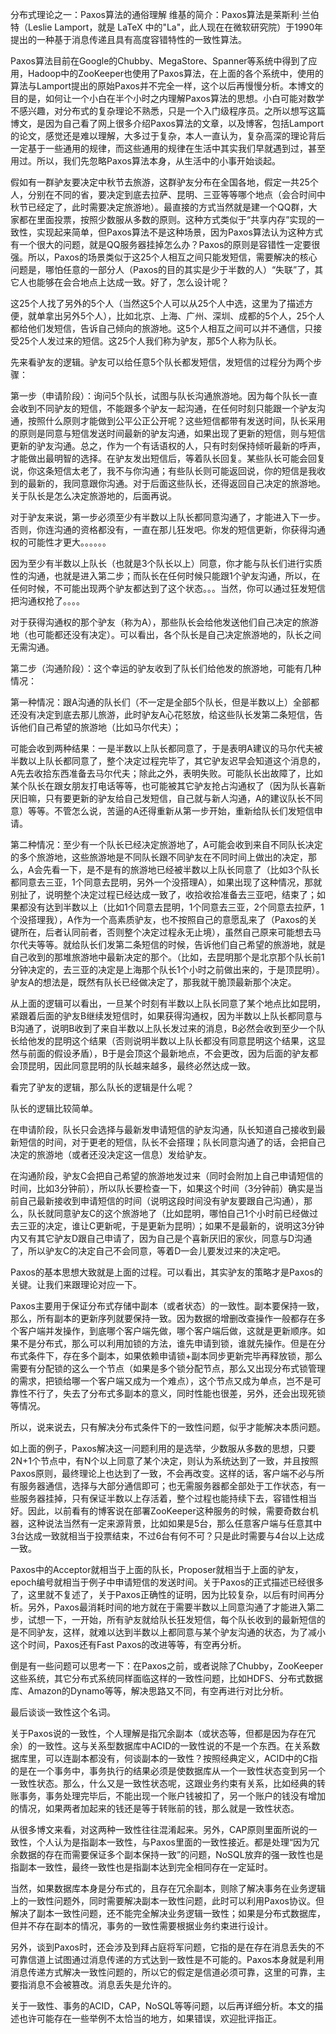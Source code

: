 分布式理论之一：Paxos算法的通俗理解
维基的简介：Paxos算法是莱斯利·兰伯特（Leslie Lamport，就是 LaTeX 中的"La"，此人现在在微软研究院）于1990年提出的一种基于消息传递且具有高度容错特性的一致性算法。

Paxos算法目前在Google的Chubby、MegaStore、Spanner等系统中得到了应用，Hadoop中的ZooKeeper也使用了Paxos算法，在上面的各个系统中，使用的算法与Lamport提出的原始Paxos并不完全一样，这个以后再慢慢分析。本博文的目的是，如何让一个小白在半个小时之内理解Paxos算法的思想。小白可能对数学不感兴趣，对分布式的复杂理论不熟悉，只是一个入门级程序员。之所以想写这篇博文，是因为自己看了网上很多介绍Paxos算法的文章，以及博客，包括Lamport的论文，感觉还是难以理解，大多过于复杂，本人一直认为，复杂高深的理论背后一定基于一些通用的规律，而这些通用的规律在生活中其实我们早就遇到过，甚至用过。所以，我们先忽略Paxos算法本身，从生活中的小事开始谈起。

 假如有一群驴友要决定中秋节去旅游，这群驴友分布在全国各地，假定一共25个人，分别在不同的省，要决定到底去拉萨、昆明、三亚等等哪个地点（会合时间中秋节已经定了，此时需要决定旅游地）。最直接的方式当然就是建一个QQ群，大家都在里面投票，按照少数服从多数的原则。这种方式类似于“共享内存”实现的一致性，实现起来简单，但Paxos算法不是这种场景，因为Paxos算法认为这种方式有一个很大的问题，就是QQ服务器挂掉怎么办？Paxos的原则是容错性一定要很强。所以，Paxos的场景类似于这25个人相互之间只能发短信，需要解决的核心问题是，哪怕任意的一部分人（Paxos的目的其实是少于半数的人）“失联”了，其它人也能够在会合地点上达成一致。好了，怎么设计呢？

这25个人找了另外的5个人（当然这5个人可以从25个人中选，这里为了描述方便，就单拿出另外5个人），比如北京、上海、广州、深圳、成都的5个人，25个人都给他们发短信，告诉自己倾向的旅游地。这5个人相互之间可以并不通信，只接受25个人发过来的短信。这25个人我们称为驴友，那5个人称为队长。

先来看驴友的逻辑。驴友可以给任意5个队长都发短信，发短信的过程分为两个步骤：

第一步（申请阶段）：询问5个队长，试图与队长沟通旅游地。因为每个队长一直会收到不同驴友的短信，不能跟多个驴友一起沟通，在任何时刻只能跟一个驴友沟通，按照什么原则才能做到公平公正公开呢？这些短信都带有发送时间，队长采用的原则是同意与短信发送时间最新的驴友沟通，如果出现了更新的短信，则与短信更新的驴友沟通。总之，作为一个有话语权的人，只有时刻保持倾听最新的呼声，才能做出最明智的选择。在驴友发出短信后，等着队长回复。某些队长可能会回复说，你这条短信太老了，我不与你沟通；有些队长则可能返回说，你的短信是我收到的最新的，我同意跟你沟通。对于后面这些队长，还得返回自己决定的旅游地。关于队长是怎么决定旅游地的，后面再说。

对于驴友来说，第一步必须至少有半数以上队长都同意沟通了，才能进入下一步。否则，你连沟通的资格都没有，一直在那儿狂发吧。你发的短信更新，你获得沟通权的可能性才更大。。。。。。

因为至少有半数以上队长（也就是3个队长以上）同意，你才能与队长们进行实质性的沟通，也就是进入第二步；而队长在任何时候只能跟1个驴友沟通，所以，在任何时候，不可能出现两个驴友都达到了这个状态。。。当然，你可以通过狂发短信把沟通权抢了。。。。

对于获得沟通权的那个驴友（称为A），那些队长会给他发送他们自己决定的旅游地（也可能都还没有决定）。可以看出，各个队长是自己决定旅游地的，队长之间无需沟通。

第二步（沟通阶段）：这个幸运的驴友收到了队长们给他发的旅游地，可能有几种情况：

第一种情况：跟A沟通的队长们（不一定是全部5个队长，但是半数以上）全部都还没有决定到底去那儿旅游，此时驴友A心花怒放，给这些队长发第二条短信，告诉他们自己希望的旅游地（比如马尔代夫）；

可能会收到两种结果：一是半数以上队长都同意了，于是表明A建议的马尔代夫被半数以上队长都同意了，整个决定过程完毕了，其它驴友迟早会知道这个消息的，A先去收拾东西准备去马尔代夫；除此之外，表明失败。可能队长出故障了，比如某个队长在跟女朋友打电话等等，也可能被其它驴友抢占沟通权了（因为队长喜新厌旧嘛，只有要更新的驴友给自己发短信，自己就与新人沟通，A的建议队长不同意）等等。不管怎么说，苦逼的A还得重新从第一步开始，重新给队长们发短信申请。

第二种情况：至少有一个队长已经决定旅游地了，A可能会收到来自不同队长决定的多个旅游地，这些旅游地是不同队长跟不同驴友在不同时间上做出的决定，那么，A会先看一下，是不是有的旅游地已经被半数以上队长同意了（比如3个队长都同意去三亚，1个同意去昆明，另外一个没搭理A），如果出现了这种情况，那就别扯了，说明整个决定过程已经达成一致了，收拾收拾准备去三亚吧，结束了；如果都没有达到半数以上（比如1个同意去昆明，1个同意去三亚，2个同意去拉萨，1个没搭理我），A作为一个高素质驴友，也不按照自己的意愿乱来了（Paxos的关键所在，后者认同前者，否则整个决定过程永无止境），虽然自己原来可能想去马尔代夫等等。就给队长们发第二条短信的时候，告诉他们自己希望的旅游地，就是自己收到的那堆旅游地中最新决定的那个。（比如，去昆明那个是北京那个队长前1分钟决定的，去三亚的决定是上海那个队长1个小时之前做出来的，于是顶昆明）。驴友A的想法是，既然有队长已经做决定了，那我就干脆顶最新那个决定。

从上面的逻辑可以看出，一旦某个时刻有半数以上队长同意了某个地点比如昆明，紧跟着后面的驴友B继续发短信时，如果获得沟通权，因为半数以上队长都同意与B沟通了，说明B收到了来自半数以上队长发过来的消息，B必然会收到至少一个队长给他发的昆明这个结果（否则说明半数以上队长都没有同意昆明这个结果，这显然与前面的假设矛盾），B于是会顶这个最新地点，不会更改，因为后面的驴友都会顶昆明，因此同意昆明的队长越来越多，最终必然达成一致。

看完了驴友的逻辑，那么队长的逻辑是什么呢？

队长的逻辑比较简单。

在申请阶段，队长只会选择与最新发申请短信的驴友沟通，队长知道自己接收到最新短信的时间，对于更老的短信，队长不会搭理；队长同意沟通了的话，会把自己决定的旅游地（或者还没决定这一信息）发给驴友。

在沟通阶段，驴友C会把自己希望的旅游地发过来（同时会附加上自己申请短信的时间，比如3分钟前），所以队长要检查一下，如果这个时间（3分钟前）确实是当前自己最新接收到申请短信的时间（说明这段时间没有驴友要跟自己沟通），那么，队长就同意驴友C的这个旅游地了（比如昆明，哪怕自己1个小时前已经做过去三亚的决定，谁让C更新呢，于是更新为昆明）；如果不是最新的，说明这3分钟内又有其它驴友D跟自己申请了，因为自己是个喜新厌旧的家伙，同意与D沟通了，所以驴友C的决定自己不会同意，等着D一会儿要发过来的决定吧。

 

Paxos的基本思想大致就是上面的过程。可以看出，其实驴友的策略才是Paxos的关键。让我们来跟理论对应一下。

Paxos主要用于保证分布式存储中副本（或者状态）的一致性。副本要保持一致，那么，所有副本的更新序列就要保持一致。因为数据的增删改查操作一般都存在多个客户端并发操作，到底哪个客户端先做，哪个客户端后做，这就是更新顺序。如果不是分布式，那么可以利用加锁的方法，谁先申请到锁，谁就先操作。但是在分布式条件下，存在多个副本，如果依赖申请锁+副本同步更新完毕再释放锁，那么需要有分配锁的这么一个节点（如果是多个锁分配节点，那么又出现分布式锁管理的需求，把锁给哪一个客户端又成为一个难点），这个节点又成为单点，岂不是可靠性不行了，失去了分布式多副本的意义，同时性能也很差，另外，还会出现死锁等情况。

所以，说来说去，只有解决分布式条件下的一致性问题，似乎才能解决本质问题。

如上面的例子，Paxos解决这一问题利用的是选举，少数服从多数的思想，只要2N+1个节点中，有N个以上同意了某个决定，则认为系统达到了一致，并且按照Paxos原则，最终理论上也达到了一致，不会再改变。这样的话，客户端不必与所有服务器通信，选择与大部分通信即可；也无需服务器都全部处于工作状态，有一些服务器挂掉，只有保证半数以上存活着，整个过程也能持续下去，容错性相当好。因此，以前看有的博客说在部署ZooKeeper这种服务的时候，需要奇数台机器，这种说法当然有一定来源背景，比如如果是5台，那么任意客户端与任意其中3台达成一致就相当于投票结束，不过6台有何不可？只是此时需要与4台以上达成一致。

Paxos中的Acceptor就相当于上面的队长，Proposer就相当于上面的驴友，epoch编号就相当于例子中申请短信的发送时间。关于Paxos的正式描述已经很多了，这里就不复述了，关于Paxos正确性的证明，因为比较复杂，以后有时间再分析。另外，Paxos最消耗时间的地方就在于需要半数以上同意沟通了才能进入第二步，试想一下，一开始，所有驴友就给队长狂发短信，每个队长收到的最新短信的是不同驴友，这样，就难以达到半数以上都同意与某个驴友沟通的状态，为了减小这个时间，Paxos还有Fast Paxos的改进等等，有空再分析。

倒是有一些问题可以思考一下：在Paxos之前，或者说除了Chubby，ZooKeeper这些系统，其它分布式系统同样面临这样的一致性问题，比如HDFS、分布式数据库、Amazon的Dynamo等等，解决思路又不同，有空再进行对比分析。

最后谈谈一致性这个名词。

关于Paxos说的一致性，个人理解是指冗余副本（或状态等，但都是因为存在冗余）的一致性。这与关系型数据库中ACID的一致性说的不是一个东西。在关系数据库里，可以连副本都没有，何谈副本的一致性？按照经典定义，ACID中的C指的是在一个事务中，事务执行的结果必须是使数据库从一个一致性状态变到另一个一致性状态。那么，什么又是一致性状态呢，这跟业务约束有关系，比如经典的转账事务，事务处理完毕后，不能出现一个账户钱被扣了，另一个账户的钱没有增加的情况，如果两者加起来的钱还是等于转账前的钱，那么就是一致性状态。

从很多博文来看，对这两种一致性往往混淆起来。另外，CAP原则里面所说的一致性，个人认为是指副本一致性，与Paxos里面的一致性接近。都是处理“因为冗余数据的存在而需要保证多个副本保持一致”的问题，NoSQL放弃的强一致性也是指副本一致性，最终一致性也是指副本达到完全相同存在一定延时。

当然，如果数据库本身是分布式的，且存在冗余副本，则除了解决事务在业务逻辑上的一致性问题外，同时需要解决副本一致性问题，此时可以利用Paxos协议。但解决了副本一致性问题，还不能完全解决业务逻辑一致性；如果是分布式数据库，但并不存在副本的情况，事务的一致性需要根据业务约束进行设计。

另外，谈到Paxos时，还会涉及到拜占庭将军问题，它指的是在存在消息丢失的不可靠信道上试图通过消息传递的方式达到一致性是不可能的。Paxos本身就是利用消息传递方式解决一致性问题的，所以它的假定是信道必须可靠，这里的可靠，主要指消息不会被篡改。消息丢失是允许的。

关于一致性、事务的ACID，CAP，NoSQL等等问题，以后再详细分析。本文的描述也许可能存在一些举例不太恰当的地方，如果错误，欢迎批评指正。
